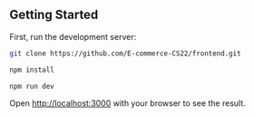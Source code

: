 ## Getting Started

First, run the development server:

```bash
git clone https://github.com/E-commerce-CS22/frontend.git

npm install

npm run dev

```

Open [http://localhost:3000](http://localhost:3000) with your browser to see the result.

